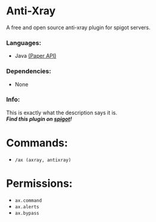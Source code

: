 # Anti-Xray
A free and open source anti-xray plugin for spigot servers.

### Languages:
  - Java [(Paper API)](https://papermc.io)

### Dependencies:
  - None

### Info:
This is exactly what the description says it is.<br />
***Find this plugin on [spigot](https://www.spigotmc.org/resources/anti-xray-a-quick-and-lightweight-anti-xray-plugin.104778/)!***

# Commands:
 - `/ax (axray, antixray)`

# Permissions:
 - `ax.command`
 - `ax.alerts`
 - `ax.bypass`
